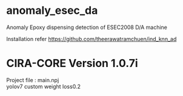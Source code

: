 # anomaly_esec_da
Anomaly Epoxy dispensing detection of ESEC2008 D/A machine <br/>

Installation refer https://github.com/theerawatramchuen/ind_knn_ad
# CIRA-CORE Version 1.0.7i
Project file : main.npj <br/>
yolov7 custom weight loss0.2 
